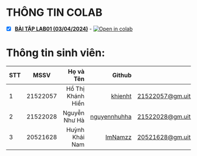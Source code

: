 # THÔNG TIN COLAB

 - [x] **[BÀI TẬP LAB01 (03/04/2024)](CS114_O21_KHCL_DigitClassification.ipynb)** - [![Open in colab](https://colab.research.google.com/assets/colab-badge.svg)](https://colab.research.google.com/github/khienht/CS114.O21.KHCL/blob/main/LAB01/CS114_O21_KHCL_DigitClassification.ipynb)
<!-- Main -->
# Thông tin sinh viên:
| STT    | MSSV          | Họ và Tên              | Github                                                  | Email                   |
| ------ |:-------------:| ----------------------:|--------------------------------------------------------:|-------------------------:
| 1      | 21522057      | Hồ Thị Khánh Hiền      |[khienht](https://github.com/khienht)                    |21522057@gm.uit.edu.vn   |
| 2      | 21522028      | Nguyễn Như Hà          |[nguyennhuhha](https://github.com/nguyennhuhha)          |21522028@gm.uit.edu.vn   |
| 3      | 20521628      | Huỳnh Khải Nam         |[ImNamzz](https://github.com/ImNamzz)                    |20521628@gm.uit.edu.vn   |
